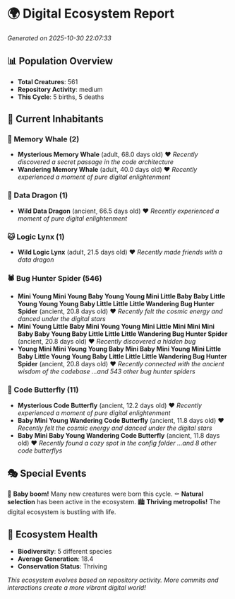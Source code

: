 # 🌍 Digital Ecosystem Report
*Generated on 2025-10-30 22:07:33*

## 📊 Population Overview
- **Total Creatures**: 561
- **Repository Activity**: medium
- **This Cycle**: 5 births, 5 deaths

## 👥 Current Inhabitants

### 🐋 Memory Whale (2)
- **Mysterious Memory Whale** (adult, 68.0 days old) ❤️
  *Recently discovered a secret passage in the code architecture*
- **Wandering Memory Whale** (adult, 40.0 days old) ❤️
  *Recently experienced a moment of pure digital enlightenment*

### 🐉 Data Dragon (1)
- **Wild Data Dragon** (ancient, 66.5 days old) ❤️
  *Recently experienced a moment of pure digital enlightenment*

### 🐱 Logic Lynx (1)
- **Wild Logic Lynx** (adult, 21.5 days old) ❤️
  *Recently made friends with a data dragon*

### 🕷️ Bug Hunter Spider (546)
- **Mini Young Mini Young Baby Young Young Mini Little Baby Baby Little Young Young Young Baby Little Little Little Wandering Bug Hunter Spider** (ancient, 20.8 days old) ❤️
  *Recently felt the cosmic energy and danced under the digital stars*
- **Mini Young Little Baby Mini Young Young Mini Little Mini Mini Mini Baby Baby Young Baby Little Little Little Wandering Bug Hunter Spider** (ancient, 20.8 days old) ❤️
  *Recently discovered a hidden bug*
- **Young Mini Mini Young Young Baby Mini Baby Mini Young Mini Little Baby Little Young Young Baby Little Little Little Wandering Bug Hunter Spider** (ancient, 20.8 days old) ❤️
  *Recently connected with the ancient wisdom of the codebase*
  *...and 543 other bug hunter spiders*

### 🦋 Code Butterfly (11)
- **Mysterious Code Butterfly** (ancient, 12.2 days old) ❤️
  *Recently experienced a moment of pure digital enlightenment*
- **Baby Mini Young Wandering Code Butterfly** (ancient, 11.8 days old) ❤️
  *Recently felt the cosmic energy and danced under the digital stars*
- **Baby Mini Baby Young Wandering Code Butterfly** (ancient, 11.8 days old) ❤️
  *Recently found a cozy spot in the config folder*
  *...and 8 other code butterflys*

## 🎭 Special Events

🎉 **Baby boom!** Many new creatures were born this cycle.
⚰️ **Natural selection** has been active in the ecosystem.
🏙️ **Thriving metropolis!** The digital ecosystem is bustling with life.

## 🔬 Ecosystem Health
- **Biodiversity**: 5 different species
- **Average Generation**: 18.4
- **Conservation Status**: Thriving

*This ecosystem evolves based on repository activity. More commits and interactions create a more vibrant digital world!*